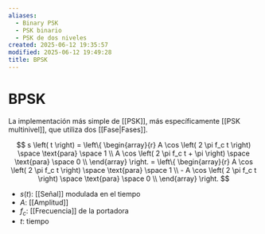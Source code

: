 ```yaml
---
aliases:
  - Binary PSK
  - PSK binario
  - PSK de dos niveles
created: 2025-06-12 19:35:57
modified: 2025-06-12 19:49:28
title: BPSK
---
```


# BPSK

La implementación más simple de [[PSK]], más específicamente [[PSK multinivel]], que utiliza dos [[Fase|Fases]].

$$
s \left( t \right) =
\left\{
    \begin{array}{r}
        A \cos \left( 2 \pi f_c t \right) \space \text{para} \space 1 \\
        A \cos \left( 2 \pi f_c t + \pi \right) \space \text{para} \space 0 \\
    \end{array}
\right. =
\left\{
    \begin{array}{r}
        A \cos \left( 2 \pi f_c t \right) \space \text{para} \space 1 \\
        - A \cos \left( 2 \pi f_c t \right) \space \text{para} \space 0 \\
    \end{array}
\right.
$$

- $s \left( t \right)$: [[Señal]] modulada en el tiempo
- $A$: [[Amplitud]]
- $f_c$: [[Frecuencia]] de la portadora
- $t$: tiempo
